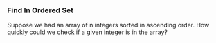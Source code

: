 ### Find In Ordered Set

Suppose we had an array of n integers sorted in ascending order. How quickly could we check if a 
given integer is in the array?

 